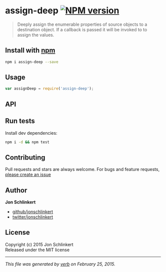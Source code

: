 # assign-deep [![NPM version](https://badge.fury.io/js/assign-deep.svg)](http://badge.fury.io/js/assign-deep)

> Deeply assign the enumerable properties of source objects to a destination object. If a callback is passed it will be invoked to to assign the values.

## Install with [npm](npmjs.org)

```bash
npm i assign-deep --save
```

## Usage

```js
var assignDeep = require('assign-deep');
```

## API



## Run tests

Install dev dependencies:

```bash
npm i -d && npm test
```

## Contributing
Pull requests and stars are always welcome. For bugs and feature requests, [please create an issue](https://github.com/jonschlinkert/assign-deep/issues)

## Author

**Jon Schlinkert**
 
+ [github/jonschlinkert](https://github.com/jonschlinkert)
+ [twitter/jonschlinkert](http://twitter.com/jonschlinkert) 

## License
Copyright (c) 2015 Jon Schlinkert  
Released under the MIT license

***

_This file was generated by [verb](https://github.com/assemble/verb) on February 25, 2015._